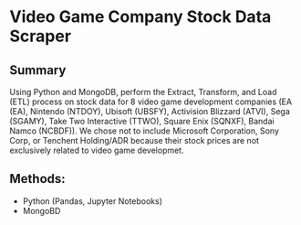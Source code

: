 # Video Game Company Stock Data Scraper

## Summary
Using Python and MongoDB, perform the Extract, Transform, and Load (ETL) process on stock data for 8 video game development companies (EA (EA), Nintendo (NTDOY), Ubisoft (UBSFY), Activision Blizzard (ATVI), Sega (SGAMY), Take Two Interactive (TTWO), Square Enix (SQNXF), Bandai Namco (NCBDF)). We chose not to include Microsoft Corporation, Sony Corp, or Tenchent Holding/ADR because their stock prices are not exclusively related to video game developmet. 

## Methods:
- Python (Pandas, Jupyter Notebooks)
- MongoBD



